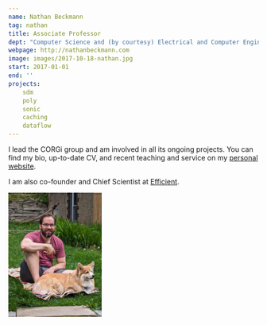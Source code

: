 ```yaml
---
name: Nathan Beckmann
tag: nathan
title: Associate Professor
dept: "Computer Science and (by courtesy) Electrical and Computer Engineering"
webpage: http://nathanbeckmann.com
image: images/2017-10-18-nathan.jpg
start: 2017-01-01
end: ''
projects:
    sdm
    poly
    sonic
    caching
    dataflow
---
```


I lead the CORGi group and am involved in all its ongoing projects.
You can find my bio, up-to-date CV, and recent teaching and service
on my [personal website](http://nathanbeckmann.com).

I am also co-founder and Chief Scientist at [Efficient](https://www.efficient.computer/).

<img src="../images/2024-04-27-nathan-baphy.jpeg" alt="Nathan and Baphy" class="person" style="height: 250px !important; width: auto !important; margin-right: 10px" />

